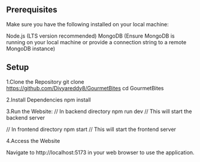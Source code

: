 ## Prerequisites
Make sure you have the following installed on your local machine:

Node.js (LTS version recommended)
MongoDB (Ensure MongoDB is running on your local machine or provide a connection string to a remote MongoDB instance)

## Setup
1.Clone the Repository
git clone https://github.com/Divyareddy8/GourmetBites
cd GourmetBites

2.Install Dependencies
npm install

3.Run the Website:
// In backend directory
npm run dev
// This will start the backend server

// In frontend directory
npm start
// This will start the frontend server

4.Access the Website

Navigate to http://localhost:5173 in your web browser to use the application.



